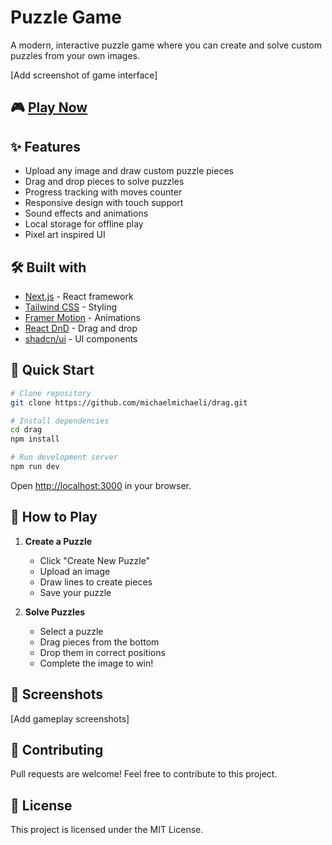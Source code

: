 # Puzzle Game

A modern, interactive puzzle game where you can create and solve custom puzzles from your own images.

[Add screenshot of game interface]

## 🎮 [Play Now](https://puzzle-game.vercel.app)

## ✨ Features

- Upload any image and draw custom puzzle pieces
- Drag and drop pieces to solve puzzles
- Progress tracking with moves counter
- Responsive design with touch support
- Sound effects and animations
- Local storage for offline play
- Pixel art inspired UI

## 🛠️ Built with

- [Next.js](https://nextjs.org/) - React framework
- [Tailwind CSS](https://tailwindcss.com/) - Styling
- [Framer Motion](https://www.framer.com/motion/) - Animations
- [React DnD](https://react-dnd.github.io/react-dnd/) - Drag and drop
- [shadcn/ui](https://ui.shadcn.com/) - UI components

## 🚀 Quick Start

```bash
# Clone repository
git clone https://github.com/michaelmichaeli/drag.git

# Install dependencies
cd drag
npm install

# Run development server
npm run dev
```

Open [http://localhost:3000](http://localhost:3000) in your browser.

## 🎯 How to Play

1. **Create a Puzzle**
   - Click "Create New Puzzle"
   - Upload an image
   - Draw lines to create pieces
   - Save your puzzle

2. **Solve Puzzles**
   - Select a puzzle
   - Drag pieces from the bottom
   - Drop them in correct positions
   - Complete the image to win!

## 📸 Screenshots

[Add gameplay screenshots]

## 🤝 Contributing

Pull requests are welcome! Feel free to contribute to this project.

## 📄 License

This project is licensed under the MIT License.
